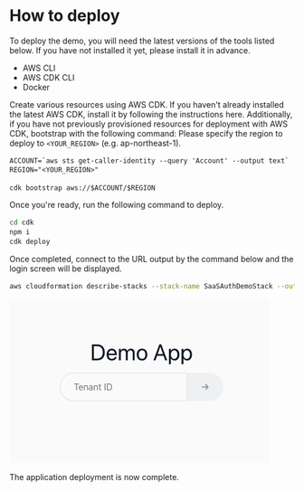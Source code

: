 # How to deploy

To deploy the demo, you will need the latest versions of the tools listed below. If you have not installed it yet, please install it in advance.
* AWS CLI
* AWS CDK CLI
* Docker

Create various resources using AWS CDK. If you haven't already installed the latest AWS CDK, install it by following the instructions here. Additionally, if you have not previously provisioned resources for deployment with AWS CDK, bootstrap with the following command: Please specify the region to deploy to `<YOUR_REGION>` (e.g. ap-northeast-1).
```
ACCOUNT=`aws sts get-caller-identity --query 'Account' --output text`
REGION="<YOUR_REGION>"

cdk bootstrap aws://$ACCOUNT/$REGION
```

Once you're ready, run the following command to deploy.

```bash
cd cdk
npm i
cdk deploy
```

Once completed, connect to the URL output by the command below and the login screen will be displayed.
```bash
aws cloudformation describe-stacks --stack-name SaaSAuthDemoStack --output text --query "Stacks[*].Outputs[?OutputKey=='URL'].OutputValue"
```



![login](images/login.png)


The application deployment is now complete.